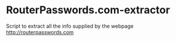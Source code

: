 RouterPasswords.com-extractor
============================

Script to extract all the info supplied by the webpage http://routerpasswords.com
